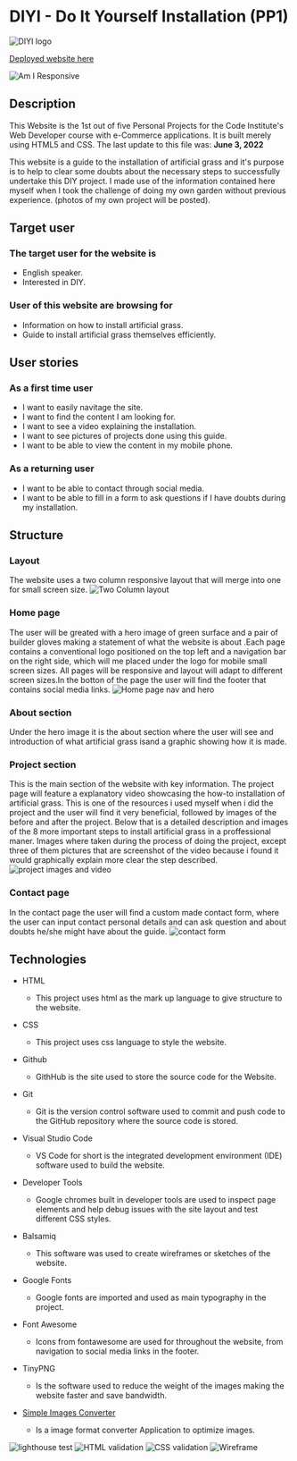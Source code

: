 # DIYI - Do It Yourself Installation (PP1)

![DIYI logo](/readme-images/diyi-logo.png)

[Deployed website here](https://josemguerra.github.io/DIY-Installation/)

![Am I Responsive](/readme-images/am-i-responsive-test.png)

## Description

This Website is the 1st out of five Personal Projects for the Code Institute's  Web Developer course
with e-Commerce applications. It is built merely using HTML5 and CSS.
The last update to this file was: **June 3, 2022**

This website is a guide to the installation of artificial grass and it's purpose is to help
to clear some doubts about the  necessary steps to successfully undertake this DIY project. I made use of  the information contained here myself when I took the challenge of doing my own garden without previous experience. (photos of my own project will be posted).

## Target user

### The target user for the website is

- English speaker.
- Interested in DIY.

### User of this website are browsing for

- Information on how to install artificial grass.
- Guide to install artificial grass themselves efficiently.

## User stories

### As a first time user

- I want to easily navitage the site.
- I want to find the content I am looking for.
- I want to see a video explaining the installation.
- I want to see pictures of projects done using this guide.
- I want to be able to view the content in my mobile phone.

### As a returning user

- I want to be able to contact through social media.
- I want to be able to fill in a form to ask questions if I have doubts during my installation.

## Structure

### Layout

The website uses a two column responsive layout that will merge into one for small screen size.
![Two Column layout](/readme-images/two-column-layout.png)

### Home page

The user will be greated with a hero image of green surface and a pair of builder gloves making a statement of what the website is about .Each page contains a conventional logo positioned on the top left and a navigation bar on the right side, which will me placed under the logo for mobile small screen sizes. All pages will be responsive and layout will adapt to different screen sizes.In the botton of the page the user will find the footer that  contains  social media links.
![Home page nav and hero](/readme-images/homepage-header-nav.png)

### About section

Under the hero image it is the about section where the user will see and introduction of what artificial grass isand  a graphic showing how it is made.

### Project section

This is the main section of the website with key information. The project page will feature a explanatory video showcasing the how-to installation of artificial grass. This is one of the resources i used myself when i did the project and the user will find it very beneficial, followed by images of the before and after the project.
Below  that is a detailed description and images of the 8 more important steps to install artificial grass in a proffessional maner. Images where taken during the process of doing the project, except three of them pictures that are screenshot of the video because i found it would graphically explain more clear the step described.
![project images and video ](/readme-images/video-before-after.png)

### Contact page

In the contact page the user will find a custom made contact form, where the user can  input contact personal details and can ask question and about doubts he/she might have about the guide.
![contact form](/readme-images/contact-form.png)

## Technologies

- HTML
  - This project uses html as the mark up language to give structure to the website.
- CSS
  - This project uses css language to style the website.
- Github
  - GithHub is the site used to store the source code for the Website.
- Git
  - Git is the  version control software used to commit and push code to the GitHub repository where the source code is stored.
- Visual Studio Code
  - VS Code for short is the integrated development environment (IDE) software used to build the website.
- Developer Tools
  - Google chromes built in developer tools are used to inspect page elements and help debug issues with the site layout and test different CSS styles.
- Balsamiq
  - This software was used to create wireframes or sketches of the website.
- Google Fonts
  - Google fonts are imported and used as main typography in the project.
- Font Awesome
  - Icons from fontawesome are used for throughout the website, from navigation to social media links in the footer.
- TinyPNG
  - Is the software used to reduce the weight of the images making the website faster and save bandwidth.

- [Simple Images Converter](https://www.simpleimageresizer.com/online-image-converter)
  - Is a image format converter Application to optimize images.

![lighthouse test ](/readme-images/lighthouse-test.png)
![HTML validation ](/readme-images/html-validation.png)
![CSS validation](/readme-images/css3-validation.png)
![Wireframe](/readme-images/wireframe-desktop.png)
